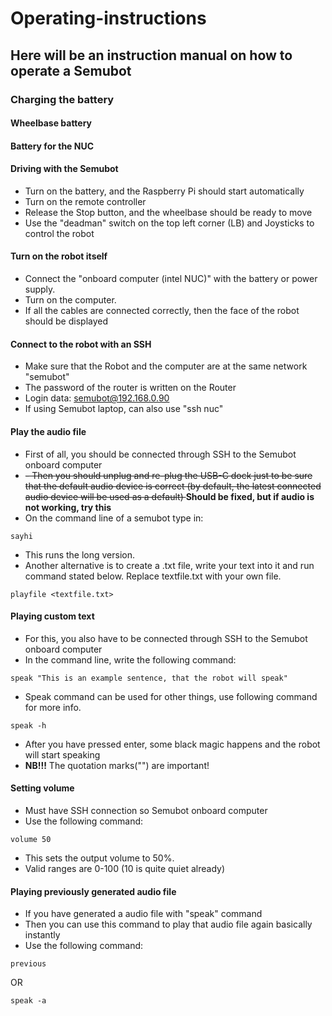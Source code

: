 # Operating-instructions
## Here will be an instruction manual on how to operate a Semubot

### Charging the battery
#### Wheelbase battery
#### Battery for the NUC

#### Driving with the Semubot
- Turn on the battery, and the Raspberry Pi should start automatically
- Turn on the remote controller
- Release the Stop button, and the wheelbase should be ready to move
- Use the "deadman" switch on the top left corner (LB) and Joysticks to control the robot

#### Turn on the robot itself
- Connect the "onboard computer (intel NUC)" with the battery or power supply.
- Turn on the computer.
- If all the cables are connected correctly, then the face of the robot should be displayed

#### Connect to the robot with an SSH
- Make sure that the Robot and the computer are at the same network "semubot"
- The password of the router is written on the Router
- Login data: semubot@192.168.0.90
- If using Semubot laptop, can also use "ssh nuc"

#### Play the audio file
- First of all, you should be connected through SSH to the Semubot onboard computer
- <del>- Then you should unplug and re-plug the USB-C dock just to be sure that the default audio device is correct (by default, the latest connected audio device will be used as a default) </del> **Should be fixed, but if audio is not working, try this**
- On the command line of a semubot type in:

```
sayhi
```
- This runs the long version.
- Another alternative is to create a .txt file, write your text into it and run command stated below. Replace textfile.txt with your own file.
```
playfile <textfile.txt>
```

#### Playing custom text
- For this, you also have to be connected through SSH to the Semubot onboard computer
- In the command line, write the following command: 

```
speak "This is an example sentence, that the robot will speak"
```

- Speak command can be used for other things, use following command for more info.

```
speak -h
````


- After you have pressed enter, some black magic happens and the robot will start speaking
- **NB!!!** The quotation marks("") are important!

#### Setting volume
- Must have SSH connection so Semubot onboard computer
- Use the following command:

```
volume 50
```
- This sets the output volume to 50%. 
- Valid ranges are 0-100 (10 is quite quiet already)

#### Playing previously generated audio file

- If you have generated a audio file with "speak" command
- Then you can use this command to play that audio file again basically instantly
- Use the following command:

```
previous
````

 OR

 ```
speak -a
````
